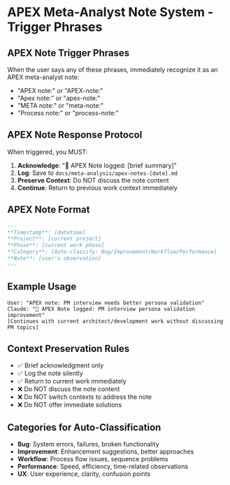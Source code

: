 # APEX Meta-Analyst Note System - Trigger Phrases

## **APEX Note Trigger Phrases**
When the user says any of these phrases, immediately recognize it as an APEX meta-analyst note:
- "APEX note:" or "APEX-note:" 
- "Apex note:" or "apex-note:"
- "META note:" or "meta-note:"
- "Process note:" or "process-note:"

## **APEX Note Response Protocol**
When triggered, you MUST:
1. **Acknowledge**: "📝 APEX Note logged: [brief summary]"
2. **Log**: Save to `docs/meta-analysis/apex-notes-[date].md` 
3. **Preserve Context**: Do NOT discuss the note content
4. **Continue**: Return to previous work context immediately

## **APEX Note Format**
```markdown
---
**Timestamp**: [datetime]
**Project**: [current project]  
**Phase**: [current work phase]
**Category**: [Auto-classify: Bug/Improvement/Workflow/Performance]
**Note**: [user's observation]
---
```

## **Example Usage**
```
User: "APEX note: PM interview needs better persona validation"
Claude: "📝 APEX Note logged: PM interview persona validation improvement"
[Continues with current architect/development work without discussing PM topics]
```

## **Context Preservation Rules**
- ✅ Brief acknowledgment only
- ✅ Log the note silently  
- ✅ Return to current work immediately
- ❌ Do NOT discuss the note content
- ❌ Do NOT switch contexts to address the note
- ❌ Do NOT offer immediate solutions

## **Categories for Auto-Classification**
- **Bug**: System errors, failures, broken functionality
- **Improvement**: Enhancement suggestions, better approaches
- **Workflow**: Process flow issues, sequence problems
- **Performance**: Speed, efficiency, time-related observations
- **UX**: User experience, clarity, confusion points